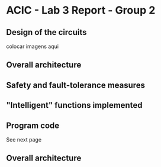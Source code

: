 # ACIC - Lab 3 Report - Group 2

## Design of the circuits

colocar imagens aqui

## Overall architecture

## Safety and fault-tolerance measures

## "Intelligent" functions implemented

## Program code

See next page

## Overall architecture
